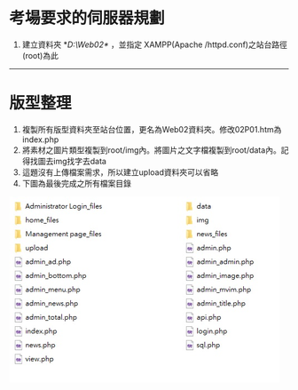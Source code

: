 # 考場要求的伺服器規劃

1. 建立資料夾 **D:\Web02\** ，並指定 XAMPP\(Apache /httpd.conf\)之站台路徑\(root\)為此

---

# 版型整理

1. 複製所有版型資料夾至站台位置，更名為Web02資料夾。修改02P01.htm為index.php
2. 將素材之圖片類型複製到root/img內。將圖片之文字檔複製到root/data內。記得找圖去img找字去data
3. 這題沒有上傳檔案需求，所以建立upload資料夾可以省略
4. 下圖為最後完成之所有檔案目錄

![](/web01/assets/root.jpg)

